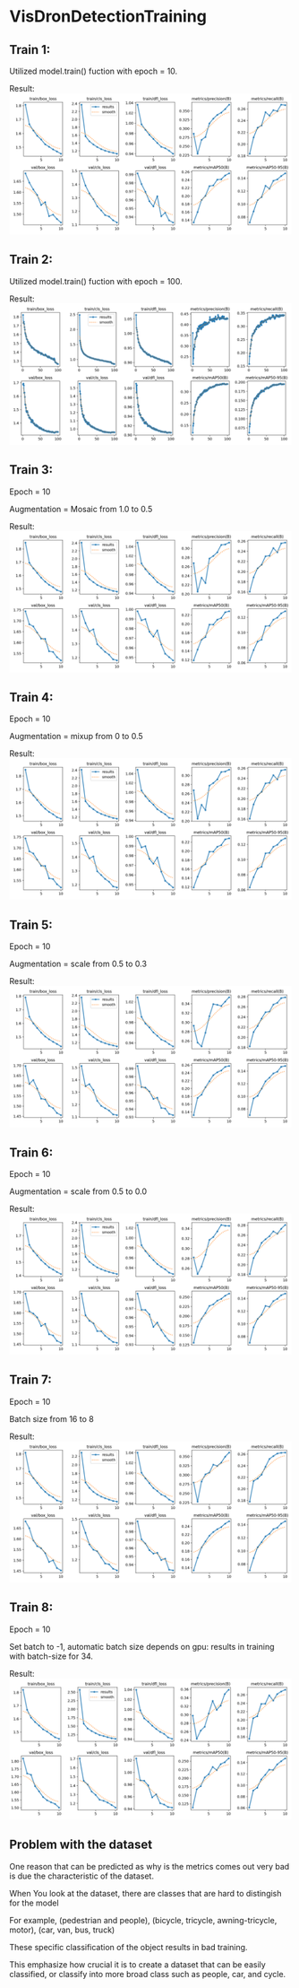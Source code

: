 # VisDronDetectionTraining

## Train 1:

Utilized model.train() fuction with epoch = 10.

Result:
![alt text](runs/detect/train1/results.png)

## Train 2:

Utilized model.train() fuction with epoch = 100.

Result:
![alt text](runs/detect/train2/results.png)

## Train 3:
Epoch = 10

Augmentation = Mosaic from 1.0 to 0.5

Result:
![alt text](runs/detect/train3/results.png)

## Train 4:
Epoch = 10

Augmentation = mixup from 0 to 0.5

Result:
![alt text](runs/detect/train4/results.png)

## Train 5:
Epoch = 10

Augmentation = scale from 0.5 to 0.3

Result:
![alt text](runs/detect/train5/results.png)

## Train 6:
Epoch = 10

Augmentation = scale from 0.5 to 0.0

Result:
![alt text](runs/detect/train6/results.png)

## Train 7:
Epoch = 10

Batch size from 16 to 8

Result:
![alt text](runs/detect/train7/results.png)


## Train 8:
Epoch = 10

Set batch to -1, automatic batch size depends on gpu: results in training with batch-size for 34.

Result:
![alt text](runs/detect/train8/results.png)

## Problem with the dataset

One reason that can be predicted as why is the metrics comes out very bad is due the characteristic of the dataset.

When You look at the dataset, there are classes that are hard to distingish for the model

For example, (pedestrian and people), (bicycle, tricycle, awning-tricycle, motor), (car, van, bus, truck)

These specific classification of the object results in bad training.

This emphasize how crucial it is to create a dataset that can be easily classified, or classify into more broad class such as people, car, and cycle.
